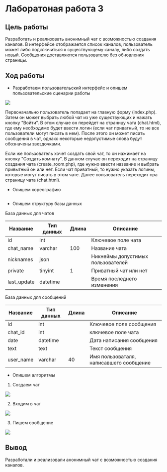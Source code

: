 # Лаборатоная работа 3
## Цель работы
Разработать и реализовать анонимный чат с возможностью создания каналов. В интерфейсе отображается список каналов, пользователь может либо подключиться к существующему каналу, либо создать новый. Сообщения доставляются пользователю без обновления страницы.
## Ход работы
- Разработаем пользовательский интерфейс и опишем пользовательские сценарии работы

![](https://github.com/AlDmitrieva/lab_3_chat/blob/main/%D0%A7%D0%B0%D1%82.png)

Первоначально пользователь попадает на главную форму (index.php). Затем он может выбрать любой чат из уже существующих и нажать кнопку "Войти". В этом случае он перейдет на страницу чата (chat.html), где ему необходимо будет ввести логин (если чат приватный, то не все пользователи могут писать в нем). После этого он может писать сообщения в чат, однако некоторые недопустимые слова будут обозначены звездочками.

Если же пользователь хочет создать свой чат, то он нажимает на кнопку "Создать комнату". В данном случае он переходит на страницу создания чата (create_room.php), где нужно ввести название и выбрать привытный он или нет. Если чат приватный, то нужно указать логины, которые могут писать в этом чате. Далее пользователь переходит нра страницу чата (chat.html).

- Опишем хореографию

![]()

- Опишем структуру базы данных

База данных для чатов

| Название   | Тип данных | Длина | Описание                                          |
|------------|------------|-------|---------------------------------------------------|
| id         | int        |       | Ключевое поле чата                                |
| chat_name  | varchar    | 100   | Название чата                                     |
| nicknames  | json       |       | Никнеймы допустимых пользователей                 |
| private    | tinyint    | 1     | Приватный чат или нет                             |
| last_update| datetime   |       | Время последнего изменения                        |

База данных для сообщений

| Название   | Тип данных | Длина | Описание                                          |
|------------|------------|-------|---------------------------------------------------|
| id         | int        |       | Ключевое поле сообщения                           |
| chat_id    | int        |       | ключевое поле чата                                |
| date       | datetime   |       | Дата написания сообщения                          |
| text       | text       |       | Текст сообщения                                   |
| user_name  | varchar    | 40    | Имя пользоваталя, написавшего сообщение           |

- Опишем алгоритмы 

1. Создаем чат
 
 ![](https://github.com/AlDmitrieva/lab_3_chat/blob/main/%D0%A1%D0%BE%D0%B7%D0%B4%D0%B0%D0%BD%D0%B8%D0%B5.png)
  
  2. Входим в чат
  
  ![](https://github.com/AlDmitrieva/lab_3_chat/blob/main/%D0%92%D1%85%D0%BE%D0%B4.png)
  
  3. Пишем сообщение
  
  ![](https://github.com/AlDmitrieva/lab_3_chat/blob/main/%D0%A1%D0%BE%D0%BE%D0%B1%D1%89%D0%B5%D0%BD%D0%B8%D0%B5.png)

## Вывод
Разработали и реализовали анонимный чат с возможностью создания каналов. 
